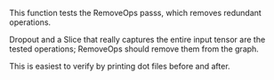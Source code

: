 This function tests the RemoveOps passs, which removes redundant operations.

Dropout and a Slice that really captures the entire input tensor are the tested operations; 
RemoveOps should remove them from the graph.

This is easiest to verify by printing dot files before and after.
